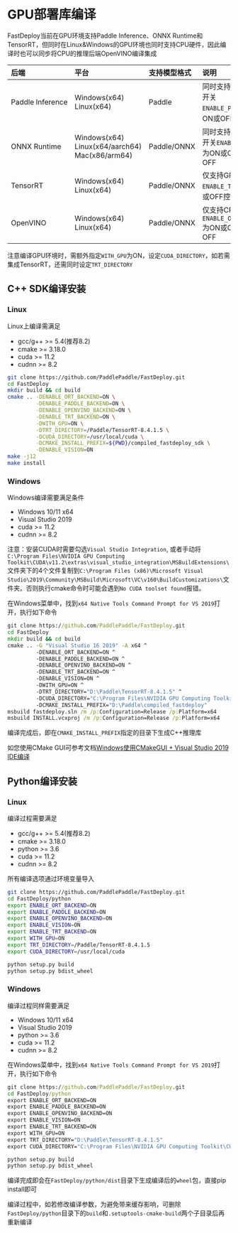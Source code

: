 
# GPU部署库编译

FastDeploy当前在GPU环境支持Paddle Inference、ONNX Runtime和TensorRT，但同时在Linux&Windows的GPU环境也同时支持CPU硬件，因此编译时也可以同步将CPU的推理后端OpenVINO编译集成

| 后端 | 平台  | 支持模型格式 | 说明 |
| :--- | :---- | :----------- | :--- |
| Paddle&nbsp;Inference | Windows(x64)<br>Linux(x64) | Paddle | 同时支持CPU/GPU，编译开关`ENABLE_PADDLE_BACKEND`为ON或OFF控制, 默认OFF |
| ONNX&nbsp;Runtime | Windows(x64)<br>Linux(x64/aarch64)<br>Mac(x86/arm64) | Paddle/ONNX | 同时支持CPU/GPU，编译开关`ENABLE_ORT_BACKEND`为ON或OFF控制，默认OFF |
| TensorRT | Windows(x64)<br>Linux(x64) | Paddle/ONNX | 仅支持GPU，编译开关`ENABLE_TRT_BACKEND`为ON或OFF控制，默认OFF |
| OpenVINO | Windows(x64)<br>Linux(x64) | Paddle/ONNX | 仅支持CPU，编译开关`ENABLE_OPENVINO_BACKEND`为ON或OFF控制，默认OFF |

注意编译GPU环境时，需额外指定`WITH_GPU`为ON，设定`CUDA_DIRECTORY`，如若需集成TensorRT，还需同时设定`TRT_DIRECTORY`

## C++ SDK编译安装

### Linux

Linux上编译需满足
- gcc/g++ >= 5.4(推荐8.2)
- cmake >= 3.18.0
- cuda >= 11.2
- cudnn >= 8.2

```bash
git clone https://github.com/PaddlePaddle/FastDeploy.git
cd FastDeploy
mkdir build && cd build
cmake .. -DENABLE_ORT_BACKEND=ON \
         -DENABLE_PADDLE_BACKEND=ON \
         -DENABLE_OPENVINO_BACKEND=ON \
         -DENABLE_TRT_BACKEND=ON \
         -DWITH_GPU=ON \
         -DTRT_DIRECTORY=/Paddle/TensorRT-8.4.1.5 \
         -DCUDA_DIRECTORY=/usr/local/cuda \
         -DCMAKE_INSTALL_PREFIX=${PWD}/compiled_fastdeploy_sdk \
         -DENABLE_VISION=ON
make -j12
make install
```

### Windows

Windows编译需要满足条件

- Windows 10/11 x64
- Visual Studio 2019
- cuda >= 11.2
- cudnn >= 8.2

注意：安装CUDA时需要勾选`Visual Studio Integration`, 或者手动将`C:\Program Files\NVIDIA GPU Computing Toolkit\CUDA\v11.2\extras\visual_studio_integration\MSBuildExtensions\`文件夹下的4个文件复制到`C:\Program Files (x86)\Microsoft Visual Studio\2019\Community\MSBuild\Microsoft\VC\v160\BuildCustomizations\`文件夹。否则执行cmake命令时可能会遇到`No CUDA toolset found`报错。

在Windows菜单中，找到`x64 Native Tools Command Prompt for VS 2019`打开，执行如下命令

```bat
git clone https://github.com/PaddlePaddle/FastDeploy.git
cd FastDeploy
mkdir build && cd build
cmake .. -G "Visual Studio 16 2019" -A x64 ^
         -DENABLE_ORT_BACKEND=ON ^
         -DENABLE_PADDLE_BACKEND=ON ^
         -DENABLE_OPENVINO_BACKEND=ON ^
         -DENABLE_TRT_BACKEND=ON ^
         -DENABLE_VISION=ON ^
         -DWITH_GPU=ON ^
         -DTRT_DIRECTORY="D:\Paddle\TensorRT-8.4.1.5" ^
         -DCUDA_DIRECTORY="C:\Program Files\NVIDIA GPU Computing Toolkit\CUDA\v11.2" ^
         -DCMAKE_INSTALL_PREFIX="D:\Paddle\compiled_fastdeploy"
msbuild fastdeploy.sln /m /p:Configuration=Release /p:Platform=x64
msbuild INSTALL.vcxproj /m /p:Configuration=Release /p:Platform=x64
```

编译完成后，即在`CMAKE_INSTALL_PREFIX`指定的目录下生成C++推理库

如您使用CMake GUI可参考文档[Windows使用CMakeGUI + Visual Studio 2019 IDE编译](../faq/build_on_win_with_gui.md)

## Python编译安装


### Linux

编译过程需要满足
- gcc/g++ >= 5.4(推荐8.2)
- cmake >= 3.18.0
- python >= 3.6
- cuda >= 11.2
- cudnn >= 8.2

所有编译选项通过环境变量导入

```bash
git clone https://github.com/PaddlePaddle/FastDeploy.git
cd FastDeploy/python
export ENABLE_ORT_BACKEND=ON
export ENABLE_PADDLE_BACKEND=ON
export ENABLE_OPENVINO_BACKEND=ON
export ENABLE_VISION=ON
export ENABLE_TRT_BACKEND=ON
export WITH_GPU=ON
export TRT_DIRECTORY=/Paddle/TensorRT-8.4.1.5
export CUDA_DIRECTORY=/usr/local/cuda

python setup.py build
python setup.py bdist_wheel
```

### Windows

编译过程同样需要满足
- Windows 10/11 x64
- Visual Studio 2019
- python >= 3.6
- cuda >= 11.2
- cudnn >= 8.2

在Windows菜单中，找到`x64 Native Tools Command Prompt for VS 2019`打开，执行如下命令

```bat
git clone https://github.com/PaddlePaddle/FastDeploy.git
cd FastDeploy/python
export ENABLE_ORT_BACKEND=ON
export ENABLE_PADDLE_BACKEND=ON
export ENABLE_OPENVINO_BACKEND=ON
export ENABLE_VISION=ON
export ENABLE_TRT_BACKEND=ON
export WITH_GPU=ON
export TRT_DIRECTORY="D:\Paddle\TensorRT-8.4.1.5"
export CUDA_DIRECTORY="C:\Program Files\NVIDIA GPU Computing Toolkit\CUDA\v11.2"

python setup.py build
python setup.py bdist_wheel
```

编译完成即会在`FastDeploy/python/dist`目录下生成编译后的`wheel`包，直接pip install即可

编译过程中，如若修改编译参数，为避免带来缓存影响，可删除`FastDeploy/python`目录下的`build`和`.setuptools-cmake-build`两个子目录后再重新编译
